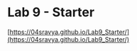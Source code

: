 # Lab 9 - Starter

[https://04sravya.github.io/Lab9_Starter/](https://04sravya.github.io/Lab9_Starter/)
